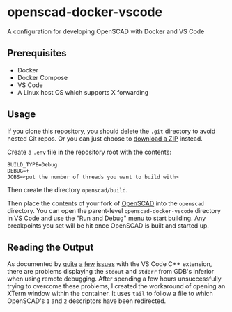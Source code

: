 # openscad-docker-vscode
A configuration for developing OpenSCAD with Docker and VS Code

## Prerequisites

* Docker
* Docker Compose
* VS Code
* A Linux host OS which supports X forwarding

## Usage

If you clone this repository, you should delete the `.git` directory to avoid nested Git repos. Or you can just choose to [download a ZIP](https://github.com/jbinvnt/openscad-docker-vscode/archive/refs/heads/master.zip) instead.

Create a `.env` file in the repository root with the contents:

```
BUILD_TYPE=Debug
DEBUG=+
JOBS=<put the number of threads you want to build with>
```

Then create the directory `openscad/build`.

Then place the contents of your fork of [OpenSCAD](https://github.com/openscad/openscad) into the `openscad` directory. You can open the parent-level `openscad-docker-vscode` directory in VS Code and use the "Run and Debug" menu to start building. Any breakpoints you set will be hit once OpenSCAD is built and started up.

## Reading the Output

As documented by [quite](https://github.com/microsoft/vscode-cpptools/issues/3302) [a](https://github.com/microsoft/vscode-cpptools/issues/827) [few](https://github.com/microsoft/vscode-cpptools/issues/6076) [issues](https://github.com/microsoft/vscode-cpptools/issues/4887) with the VS Code C++ extension, there are problems displaying the `stdout` and `stderr` from GDB's inferior when using remote debugging. After spending a few hours unsuccessfully trying to overcome these problems, I created the workaround of opening an XTerm window within the container. It uses `tail` to follow a file to which OpenSCAD's `1` and `2` descriptors have been redirected.